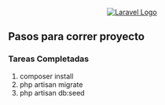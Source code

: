 <p align="center"><a href="https://epayco.com/" target="_blank"><img src="https://epayco.com/wp-content/uploads/2023/04/Logo-negro-3.png" alt="Laravel Logo"></a></p>


## Pasos para correr proyecto

### Tareas Completadas
1. composer install
2. php artisan migrate
3. php artisan db:seed